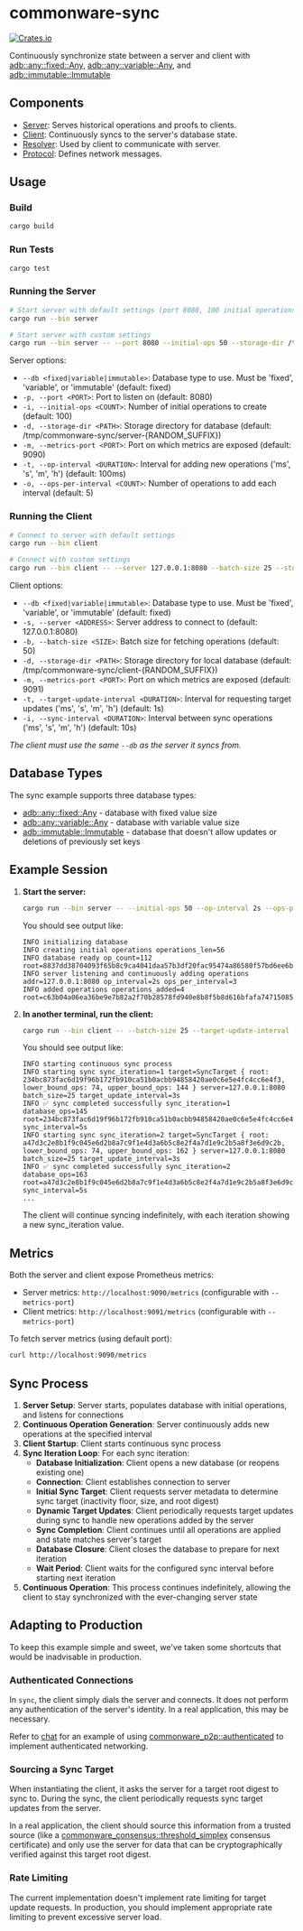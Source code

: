 # commonware-sync

 [![Crates.io](https://img.shields.io/crates/v/commonware-sync.svg)](https://crates.io/crates/commonware-sync)

Continuously synchronize state between a server and client with [adb::any::fixed::Any](https://docs.rs/commonware-storage/latest/commonware_storage/adb/any/fixed/struct.Any.html), [adb::any::variable::Any](https://docs.rs/commonware-storage/latest/commonware_storage/adb/any/variable/struct.Any.html), and [adb::immutable::Immutable](https://docs.rs/commonware-storage/latest/commonware_storage/adb/immutable/struct.Immutable.html)

## Components

- [Server](src/bin/server.rs): Serves historical operations and proofs to clients.
- [Client](src/bin/client.rs): Continuously syncs to the server's database state.
- [Resolver](src/resolver.rs): Used by client to communicate with server.
- [Protocol](src/protocol.rs): Defines network messages.

## Usage

### Build

```bash
cargo build
```

### Run Tests

```bash
cargo test
```

### Running the Server

```bash
# Start server with default settings (port 8080, 100 initial operations)
cargo run --bin server

# Start server with custom settings
cargo run --bin server -- --port 8080 --initial-ops 50 --storage-dir /tmp/my_server --metrics-port 9090 --op-interval 2s --ops-per-interval 10
```

Server options:
- `--db <fixed|variable|immutable>`: Database type to use. Must be 'fixed', 'variable', or 'immutable' (default: fixed)
- `-p, --port <PORT>`: Port to listen on (default: 8080)
- `-i, --initial-ops <COUNT>`: Number of initial operations to create (default: 100)
- `-d, --storage-dir <PATH>`: Storage directory for database (default: /tmp/commonware-sync/server-{RANDOM_SUFFIX})
- `-m, --metrics-port <PORT>`: Port on which metrics are exposed (default: 9090)
- `-t, --op-interval <DURATION>`: Interval for adding new operations ('ms', 's', 'm', 'h') (default: 100ms)
- `-o, --ops-per-interval <COUNT>`: Number of operations to add each interval (default: 5)

### Running the Client

```bash
# Connect to server with default settings
cargo run --bin client

# Connect with custom settings
cargo run --bin client -- --server 127.0.0.1:8080 --batch-size 25 --storage-dir /tmp/my_client --metrics-port 9091 --target-update-interval 3s --sync-interval 5s
```

Client options:
- `--db <fixed|variable|immutable>`: Database type to use. Must be 'fixed', 'variable', or 'immutable' (default: fixed)
- `-s, --server <ADDRESS>`: Server address to connect to (default: 127.0.0.1:8080)
- `-b, --batch-size <SIZE>`: Batch size for fetching operations (default: 50)
- `-d, --storage-dir <PATH>`: Storage directory for local database (default: /tmp/commonware-sync/client-{RANDOM_SUFFIX})
- `-m, --metrics-port <PORT>`: Port on which metrics are exposed (default: 9091)
- `-t, --target-update-interval <DURATION>`: Interval for requesting target updates ('ms', 's', 'm', 'h') (default: 1s)
- `-i, --sync-interval <DURATION>`: Interval between sync operations ('ms', 's', 'm', 'h') (default: 10s)

_The client must use the same `--db` as the server it syncs from._

## Database Types

The sync example supports three database types:

- [adb::any::fixed::Any](https://docs.rs/commonware-storage/latest/commonware_storage/adb/any/fixed/struct.Any.html) - database with fixed value size
- [adb::any::variable::Any](https://docs.rs/commonware-storage/latest/commonware_storage/adb/any/variable/struct.Any.html) - database with variable value size
- [adb::immutable::Immutable](https://docs.rs/commonware-storage/latest/commonware_storage/adb/immutable/struct.Immutable.html) - database that doesn't allow updates or deletions of previously set keys

## Example Session

1. **Start the server:**
   ```bash
   cargo run --bin server -- --initial-ops 50 --op-interval 2s --ops-per-interval 3
   ```

   You should see output like:
   ```
   INFO initializing database
   INFO creating initial operations operations_len=56
   INFO database ready op_count=112 root=8837dd38704093f65b8c9ca4041daa57b3df20fac95474a86580f57bd6ee6bd9
   INFO server listening and continuously adding operations addr=127.0.0.1:8080 op_interval=2s ops_per_interval=3
   INFO added operations operations_added=4 root=c63b04a06ea36be9e7b82a2f70b28578fd940e8b8f5b8d616bfafa7471508514
   ```

2. **In another terminal, run the client:**
   ```bash
   cargo run --bin client -- --batch-size 25 --target-update-interval 3s --sync-interval 5s
   ```

   You should see output like:
   ```
   INFO starting continuous sync process
   INFO starting sync sync_iteration=1 target=SyncTarget { root: 234bc873fac6d19f96b172fb910ca51b0acbb94858420ae0c6e5e4fc4cc6e4f3, lower_bound_ops: 74, upper_bound_ops: 144 } server=127.0.0.1:8080 batch_size=25 target_update_interval=3s
   INFO ✅ sync completed successfully sync_iteration=1 database_ops=145 root=234bc873fac6d19f96b172fb910ca51b0acbb94858420ae0c6e5e4fc4cc6e4f3 sync_interval=5s
   INFO starting sync sync_iteration=2 target=SyncTarget { root: a47d3c2e8b1f9c045e6d2b8a7c9f1e4d3a6b5c8e2f4a7d1e9c2b5a8f3e6d9c2b, lower_bound_ops: 74, upper_bound_ops: 162 } server=127.0.0.1:8080 batch_size=25 target_update_interval=3s
   INFO ✅ sync completed successfully sync_iteration=2 database_ops=163 root=a47d3c2e8b1f9c045e6d2b8a7c9f1e4d3a6b5c8e2f4a7d1e9c2b5a8f3e6d9c2b sync_interval=5s
   ...
   ```

   The client will continue syncing indefinitely, with each iteration showing a new sync_iteration value.

## Metrics

Both the server and client expose Prometheus metrics:
- Server metrics: `http://localhost:9090/metrics` (configurable with `--metrics-port`)
- Client metrics: `http://localhost:9091/metrics` (configurable with `--metrics-port`)

To fetch server metrics (using default port):
```bash
curl http://localhost:9090/metrics
```

## Sync Process

1. **Server Setup**: Server starts, populates database with initial operations, and listens for connections
2. **Continuous Operation Generation**: Server continuously adds new operations at the specified interval
3. **Client Startup**: Client starts continuous sync process
4. **Sync Iteration Loop**: For each sync iteration:
   - **Database Initialization**: Client opens a new database (or reopens existing one)
   - **Connection**: Client establishes connection to server
   - **Initial Sync Target**: Client requests server metadata to determine sync target (inactivity floor, size, and root digest)
   - **Dynamic Target Updates**: Client periodically requests target updates during sync to handle new operations added by the server
   - **Sync Completion**: Client continues until all operations are applied and state matches server's target
   - **Database Closure**: Client closes the database to prepare for next iteration
   - **Wait Period**: Client waits for the configured sync interval before starting next iteration
5. **Continuous Operation**: This process continues indefinitely, allowing the client to stay synchronized with the ever-changing server state

## Adapting to Production

To keep this example simple and sweet, we've taken some shortcuts that would be inadvisable in production.

### Authenticated Connections

In `sync`, the client simply dials the server and connects. It does not perform any authentication
of the server's identity. In a real application, this may be necessary.

Refer to [chat](../chat/README.md) for an example of using [commonware_p2p::authenticated](https://docs.rs/commonware-p2p/latest/commonware_p2p/authenticated/index.html)
to implement authenticated networking.

### Sourcing a Sync Target

When instantiating the client, it asks the server for a target root digest to sync to. During the sync, the client periodically
requests sync target updates from the server.

In a real application, the client should source this information from a trusted source (like a [commonware_consensus::threshold_simplex](https://docs.rs/commonware-consensus/latest/commonware_consensus/threshold_simplex/index.html)
consensus certificate) and only use the server for data that can be cryptographically verified against
this target root digest.

### Rate Limiting

The current implementation doesn't implement rate limiting for target update requests. In production,
you should implement appropriate rate limiting to prevent excessive server load.

